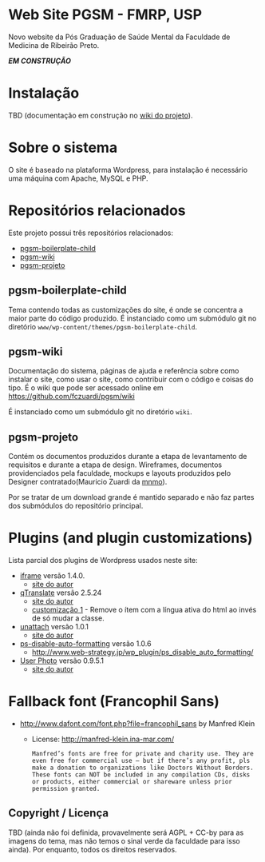# Web Site PGSM - FMRP, USP

Novo website da Pós Graduação de Saúde Mental da Faculdade de Medicina de Ribeirão Preto.

***EM CONSTRUÇÃO***

# Instalação

TBD (documentação em construção no [wiki do projeto](https://github.com/fczuardi/pgsm/wiki/_pages)).

# Sobre o sistema

O site é baseado na plataforma Wordpress, para instalação é necessário uma máquina com Apache, MySQL e PHP.

# Repositórios relacionados

Este projeto possui três repositórios relacionados:

* [pgsm-boilerplate-child](https://github.com/fczuardi/pgsm-boilerplate-child)
* [pgsm-wiki](https://github.com/fczuardi/pgsm/wiki/_access)
* [pgsm-projeto](https://github.com/fczuardi/pgsm-projeto)

## pgsm-boilerplate-child

Tema contendo todas as customizações do site, é onde se concentra a maior parte do código produzido. É instanciado como um submódulo git no diretório ````www/wp-content/themes/pgsm-boilerplate-child````.

## pgsm-wiki

Documentação do sistema, páginas de ajuda e referência sobre como instalar o site, como usar o site, como contribuir com o código e coisas do tipo. É o wiki que pode ser acessado online em https://github.com/fczuardi/pgsm/wiki

É instanciado como um submódulo git no diretório ````wiki````.

## pgsm-projeto

Contém os documentos produzidos durante a etapa de levantamento de requisitos e durante a etapa de design. Wireframes, documentos providenciados pela faculdade, mockups e layouts produzidos pelo Designer contratado(Mauricio Zuardi da [mnmo](http://mnmo.com.br)).

Por se tratar de um download grande é mantido separado e não faz partes dos submódulos do repositório principal.

# Plugins (and plugin customizations)

Lista parcial dos plugins de Wordpress usados neste site:

* [iframe](http://wordpress.org/extend/plugins/iframe/) versão 1.4.0.
  * [site do autor](http://web-profile.com.ua/wordpress/plugins/iframe/)
* [qTranslate](http://wordpress.org/extend/plugins/qtranslate/) versão 2.5.24
  * [site do autor](http://www.qianqin.de/qtranslate/)
  * [customização 1](https://github.com/fczuardi/pgsm/commit/2111ad0d057a3dd5d2248f037efefffda2190508) - Remove o ítem com a língua ativa do html ao invés de só mudar a classe.
* [unattach](http://wordpress.org/extend/plugins/unattach/) versão 1.0.1
  * [site do autor](http://outlandishideas.co.uk/blog/2011/03/unattach/)
* [ps-disable-auto-formatting](http://wordpress.org/extend/plugins/ps-disable-auto-formatting/) versão 1.0.6
  * http://www.web-strategy.jp/wp_plugin/ps_disable_auto_formatting/
* [User Photo](http://wordpress.org/extend/plugins/user-photo/) versão 0.9.5.1
  * [site do autor](http://weston.ruter.net/)
  
# Fallback font (Francophil Sans)

* http://www.dafont.com/font.php?file=francophil_sans by Manfred Klein
  * License: http://manfred-klein.ina-mar.com/ 
  
    ````Manfred’s fonts are free for private and charity use. They are even free for commercial use – but if there’s any profit, pls make a donation to organizations like Doctors Without Borders.````
    ````These fonts can NOT be included in any compilation CDs, disks or products, either commercial or shareware unless prior permission granted.````

## Copyright / Licença

TBD (ainda não foi definida, provavelmente será AGPL + CC-by para as imagens do tema, mas não temos o sinal verde da faculdade para isso ainda). Por enquanto, todos os direitos reservados.
